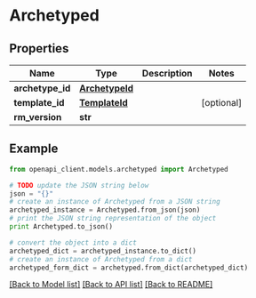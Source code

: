 # Archetyped


## Properties

Name | Type | Description | Notes
------------ | ------------- | ------------- | -------------
**archetype_id** | [**ArchetypeId**](ArchetypeId.md) |  | 
**template_id** | [**TemplateId**](TemplateId.md) |  | [optional] 
**rm_version** | **str** |  | 

## Example

```python
from openapi_client.models.archetyped import Archetyped

# TODO update the JSON string below
json = "{}"
# create an instance of Archetyped from a JSON string
archetyped_instance = Archetyped.from_json(json)
# print the JSON string representation of the object
print Archetyped.to_json()

# convert the object into a dict
archetyped_dict = archetyped_instance.to_dict()
# create an instance of Archetyped from a dict
archetyped_form_dict = archetyped.from_dict(archetyped_dict)
```
[[Back to Model list]](../README.md#documentation-for-models) [[Back to API list]](../README.md#documentation-for-api-endpoints) [[Back to README]](../README.md)


